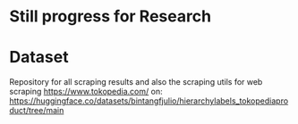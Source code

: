 # Still progress for Research 
# Dataset
Repository for all scraping results and also the scraping utils for web scraping https://www.tokopedia.com/ on:<br />https://huggingface.co/datasets/bintangfjulio/hierarchylabels_tokopediaproduct/tree/main
